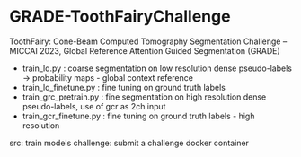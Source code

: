 # GRADE-ToothFairyChallenge
ToothFairy: Cone-Beam Computed Tomography Segmentation Challenge – MICCAI 2023, Global Reference Attention Guided Segmentation (GRADE)

* train_lq.py : coarse segmentation on low resolution dense pseudo-labels -> probability maps - global context reference
* train_lq_finetune.py : fine tuning on ground truth labels
* train_grc_pretrain.py : fine segmentation on high resolution dense pseudo-labels, use of gcr as 2ch input
* train_gcr_finetune.py : fine tuning on ground truth labels - high resolution

src: train models
challenge: submit a challenge docker container  

